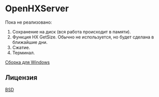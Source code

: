 # OpenHXServer

Пока не реализовано: 
1. Сохранение на диск (вся работа происходит в памяти).
2. Функция HX GetSize. Обычно не используется, но будет сделана в ближайшие дни.
3. Сжатие. 
4. Терминал.

[Сборка для Windows](https://disk.yandex.ru/d/V_BeXg2tUqwDPw)

## Лицензия
[BSD](https://choosealicense.com/licenses/bsd-2-clause/)
